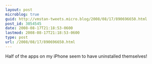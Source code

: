 ```yaml
---
layout: post
microblog: true
guid: http://vmstan-tweets.micro.blog/2008/08/17/890696650.html
post_id: 3054545
date: 2008-08-17T21:18:53-0600
lastmod: 2008-08-17T21:18:53-0600
type: post
url: /2008/08/17/890696650.html
---
```

Half of the apps on my iPhone seem to have uninstalled themselves!
